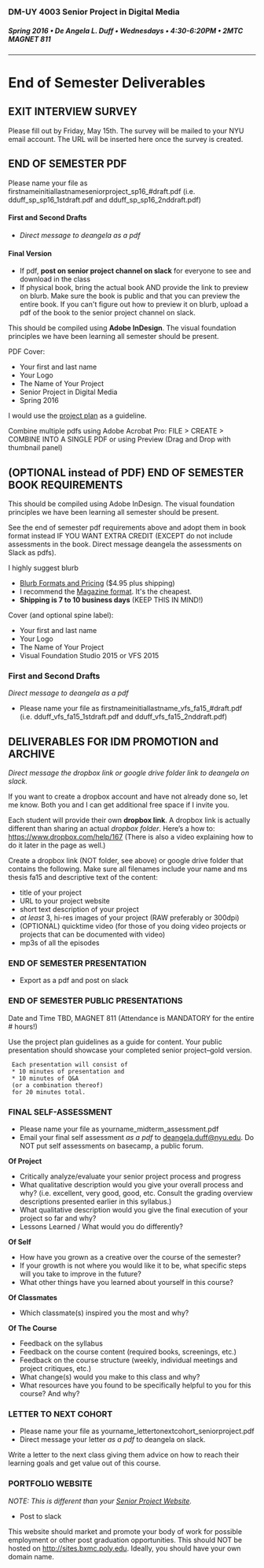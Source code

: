 ### DM-UY 4003 Senior Project in Digital Media
##### Spring 2016 • De Angela L. Duff • Wednesdays • 4:30-6:20PM • 2MTC MAGNET 811 

---

# End of Semester Deliverables

## EXIT INTERVIEW SURVEY
Please fill out by Friday, May 15th. The survey will be mailed to your NYU email account. The URL will be inserted here once the survey is created.

## END OF SEMESTER PDF
Please name your file as firstnameinitiallastnameseniorproject_sp16_#draft.pdf (i.e. dduff_sp_sp16_1stdraft.pdf and dduff_sp_sp16_2nddraft.pdf) 
#### First and Second Drafts
* *Direct message to deangela as a pdf*

#### Final Version
* If pdf, **post on senior project channel on slack** for everyone to see and download in the class
* If physical book, bring the actual book AND provide the link to preview on blurb. Make sure the book is public and that you can preview the entire book. If you can't figure out how to preview it on blurb, upload a pdf of the book to the senior project channel on slack.

This should be compiled using **Adobe InDesign**. The visual foundation principles we have been learning all semester should be present.    

PDF Cover:
* Your first and last name
* Your Logo
* The Name of Your Project
* Senior Project in Digital Media
* Spring 2016

I would use the [project plan]() as a guideline.

Combine multiple pdfs using Adobe Acrobat Pro:
FILE > CREATE > COMBINE INTO A SINGLE PDF
or using Preview (Drag and Drop with thumbnail panel)


## (OPTIONAL instead of PDF) END OF SEMESTER BOOK REQUIREMENTS

This should be compiled using Adobe InDesign. The visual foundation principles we have been learning all semester should be present.    

See the end of semester pdf requirements above and adopt them in book format instead IF YOU WANT EXTRA CREDIT (EXCEPT do not include assessments in the book. Direct message deangela the assessments on Slack as pdfs).

I highly suggest blurb
* [Blurb Formats and Pricing](http://www.blurb.com/create/book/pricing#color-pocket) ($4.95 plus shipping)
* I recommend the [Magazine format](http://www.blurb.com/pricing#magazines). It's the cheapest.
* **Shipping is 7 to 10 business days** (KEEP THIS IN MIND!)

Cover (and optional spine label):
* Your first and last name
* Your Logo
* The Name of Your Project
* Visual Foundation Studio 2015 or VFS 2015

### First and Second Drafts
*Direct message to deangela as a pdf*
* Please name your file as firstnameinitiallastname_vfs_fa15_#draft.pdf (i.e. dduff_vfs_fa15_1stdraft.pdf and dduff_vfs_fa15_2nddraft.pdf) 
## DELIVERABLES FOR IDM PROMOTION and ARCHIVE

*Direct message the dropbox link or google drive folder link to deangela on slack.*

If you want to create a dropbox account and have not already done so, let me know. Both you and I can get additional free space if I invite you.

Each student will provide their own **dropbox link**. A dropbox link is actually different than sharing an actual *dropbox folder*. Here’s a how to: https://www.dropbox.com/help/167 (There is also a video explaining how to do it later in the page as well.) 
 
Create a dropbox link (NOT folder, see above) or google drive folder that contains the following. Make sure all filenames include your name and ms thesis fa15 and descriptive text of the content: 

  * title of your project
  * URL to your project website
  * short text description of your project
  * *at least* 3, hi-res images of your project (RAW preferably or 300dpi)
  * (OPTIONAL) quicktime video (for those of you doing video projects or projects that can be documented with video)
  * mp3s of all the episodes
  

### END OF SEMESTER PRESENTATION
* Export as a pdf and post on slack


### END OF SEMESTER PUBLIC PRESENTATIONS

Date and Time TBD,
MAGNET 811 (Attendance is MANDATORY for the entire # hours!)

Use the project plan guidelines as a guide for content. Your public presentation should showcase your completed senior project–gold version.


     Each presentation will consist of 
     * 10 minutes of presentation and 
     * 10 minutes of Q&A 
     (or a combination thereof)
     for 20 minutes total. 


### FINAL SELF-ASSESSMENT

* Please name your file as yourname_midterm_assessment.pdf
* Email your final self assessment *as a pdf* to deangela.duff@nyu.edu. Do NOT put self assessments on basecamp, a public forum.

**Of Project**
* Critically analyze/evaluate your senior project process and progress
* What qualitative description would you give your overall process and why? (i.e. excellent, very good, good, etc. Consult the grading overview descriptions presented earlier in this syllabus.)
* What qualitative description would you give the final execution of your project so far and why?
* Lessons Learned / What would you do differently?

**Of Self**
* How have you grown as a creative over the course of the semester?
* If your growth is not where you would like it to be, what specific steps will you take to improve in the future?
* What other things have you learned about yourself in this course?

**Of Classmates**
* Which classmate(s) inspired you the most and why? 

**Of The Course**
* Feedback on the syllabus 
* Feedback on the course content (required books, screenings, etc.)
* Feedback on the course structure (weekly, individual meetings and project critiques, etc.)
* What change(s) would you make to this class and why?
* What resources have you found to be specifically helpful to you for this course? And why?


### LETTER TO NEXT COHORT   

* Please name your file as yourname_lettertonextcohort_seniorproject.pdf
* Direct message your letter *as a pdf* to deangela on slack. 

Write a letter to the next class giving them advice on how to reach their learning goals and get value out of this course.


### PORTFOLIO WEBSITE
*NOTE: This is different than your <a href="dm4003_senior_project_blog.md">Senior Project Website</a>.*

* Post to slack

This website should market and promote your body of work for possible employment or other post graduation opportunities. This should NOT be hosted on http://sites.bxmc.poly.edu. Ideally, you should have your own domain name.






